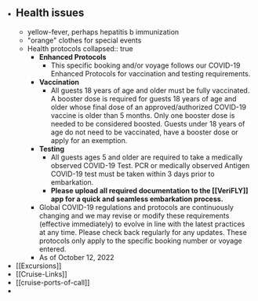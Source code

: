 - ## Health issues
	- yellow-fever, perhaps hepatitis b immunization
	- "orange" clothes for special events
	- Health protocols
	  collapsed:: true
		- **Enhanced Protocols**
			- This specific booking and/or voyage follows our COVID-19 Enhanced Protocols for vaccination and testing requirements.
		- **Vaccination**
			- All guests 18 years of age and older must be fully vaccinated. A booster dose is required for guests 18 years of age and older whose final dose of an approved/authorized COVID-19 vaccine is older than 5 months.
			  Only one booster dose is needed to be considered boosted.
			  Guests under 18 years of age do not need to be vaccinated, have a booster dose or apply for an exemption.
		- **Testing**
			- All guests ages 5 and older are required to take a medically observed COVID-19 Test.
			  PCR or medically observed Antigen COVID-19 test must be taken within 3 days prior to embarkation.
			- **Please upload all required documentation to the [[VeriFLY]] app for a quick and seamless embarkation process.**
		- Global COVID-19 regulations and protocols are continuously changing and we may revise or modify these requirements (effective immediately) to evolve in line with the latest practices at any time. Please check back regularly for any updates. These protocols only apply to the specific booking number or voyage entered.
		- As of October 12, 2022
- [[Excursions]]
- [[Cruise-Links]]
- [[cruise-ports-of-call]]
-